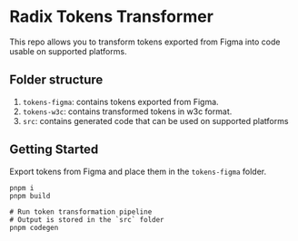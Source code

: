 # Radix Tokens Transformer

This repo allows you to transform tokens exported from Figma into code usable on
supported platforms.

## Folder structure

1. `tokens-figma`: contains tokens exported from Figma.
2. `tokens-w3c`: contains transformed tokens in w3c format.
3. `src`: contains generated code that can be used on supported platforms

## Getting Started

Export tokens from Figma and place them in the `tokens-figma` folder.

```shell
pnpm i
pnpm build

# Run token transformation pipeline
# Output is stored in the `src` folder
pnpm codegen
```
